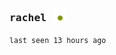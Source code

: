 ### <samp>rachel</samp> &nbsp; [<img height="20" src="https://raw.githubusercontent.com/rachel-ng/rachel-ng/main/src/etc/img.svg" alt="active"/>](https://github.com/rachel-ng)<sub><sup><samp></samp></sup></sub> &nbsp;

<sup><samp>last seen 13 hours ago</samp></sup>

<!-- when the revolution comes where will you hide -->
